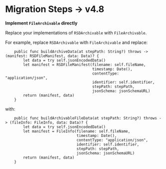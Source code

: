 #  Migration Steps -> v4.8

**Implement `FileArchivable` directly**

Replace your implementations of `RSDArchivable` with `FileArchivable`.

For example, replace `RSDArchivable` with `FileArchivable` and replace:

```
    public func buildArchiveData(at stepPath: String?) throws -> (manifest: RSDFileManifest, data: Data)? {
        let data = try self.jsonEncodedData()
        let manifest = RSDFileManifest(filename: self.fileName,
                                       timestamp: Date(),
                                       contentType: "application/json",
                                       identifier: self.identifier,
                                       stepPath: stepPath,
                                       jsonSchema: jsonSchemaURL)
        return (manifest, data)
    }
```

with:

```
    public func buildArchivableFileData(at stepPath: String?) throws -> (fileInfo: FileInfo, data: Data)? {
        let data = try self.jsonEncodedData()
        let manifest = FileInfo(filename: self.fileName,
                                timestamp: Date(),
                                contentType: "application/json",
                                identifier: self.identifier,
                                stepPath: stepPath,
                                jsonSchema: jsonSchemaURL)
        return (manifest, data)
    }

```

